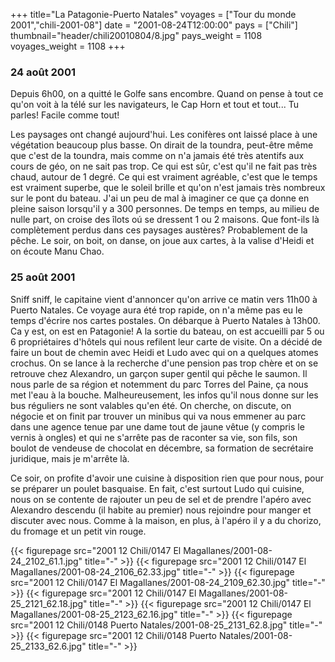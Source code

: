 +++
title="La Patagonie-Puerto Natales"
voyages = ["Tour du monde 2001","chili-2001-08"]
date = "2001-08-24T12:00:00"
pays = ["Chili"]
thumbnail="header/chili20010804/8.jpg"
pays_weight = 1108
voyages_weight = 1108
+++
### 24 août 2001

Depuis 6h00, on a quitté le Golfe sans encombre. Quand on pense à tout ce qu'on 
voit à la télé sur les navigateurs, le Cap Horn et tout et tout... Tu parles! 
Facile comme tout!

Les paysages ont changé aujourd'hui. Les conifères ont laissé place à une végétation 
beaucoup plus basse. On dirait de la toundra, peut-être même que c'est de la 
toundra, mais comme on n'a jamais été très atentifs aux cours de géo, on ne 
sait pas trop. Ce qui est sûr, c'est qu'il ne fait pas très chaud, autour de 
1 degré. Ce qui est vraiment agréable, c'est que le temps est vraiment superbe, 
que le soleil brille et qu'on n'est jamais très nombreux sur le pont du bateau. 
J'ai un peu de mal à imaginer ce que ça donne en pleine saison lorsqu'il y a 
300 personnes. De temps en temps, au milieu de nulle part, on croise des îlots 
oú se dressent 1 ou 2 maisons. Que font-ils là complètement perdus dans ces 
paysages austères? Probablement de la pêche. Le soir, on boit, on danse, on 
joue aux cartes, à la valise d'Heidi et on écoute Manu Chao.

### 25 août 2001

Sniff sniff, le capitaine vient d'annoncer qu'on arrive ce matin vers 11h00 
à Puerto Natales. Ce voyage aura été trop rapide, on n'a même pas eu le temps 
d'écrire nos cartes postales. On débarque à Puerto Natales à 13h00. Ca y est, 
on est en Patagonie! A la sortie du bateau, on est accueilli par 5 ou 6 propriétaires 
d'hôtels qui nous refilent leur carte de visite. On a décidé de faire un bout 
de chemin avec Heidi et Ludo avec qui on a quelques atomes crochus. On se lance 
à la recherche d'une pension pas trop chère et on se retrouve chez Alexandro, 
un garçon super gentil qui pêche le saumon. Il nous parle de sa région et notemment 
du parc Torres del Paine, ça nous met l'eau à la bouche. Malheureusement, les 
infos qu'il nous donne sur les bus réguliers ne sont valables qu'en été. On 
cherche, on discute, on négocie et on finit par trouver un minibus qui va nous 
emmener au parc dans une agence tenue par une dame tout de jaune vêtue (y compris 
le vernis à ongles) et qui ne s'arrête pas de raconter sa vie, son fils, son 
boulot de vendeuse de chocolat en décembre, sa formation de secrétaire juridique, 
mais je m'arrête là.

Ce soir, on profite d'avoir une cuisine à disposition rien que pour nous, pour 
se préparer un poulet basquaise. En fait, c'est surtout Ludo qui cuisine, nous 
on se contente de rajouter un peu de sel et de prendre l'apéro avec Alexandro 
descendu (il habite au premier) nous rejoindre pour manger et discuter avec 
nous. Comme à la maison, en plus, à l'apéro il y a du chorizo, du fromage et 
un petit vin rouge.


<div id="TOTO">{{< figurepage src="2001 12 Chili/0147 El Magallanes/2001-08-24_2102_61.1.jpg" title="-"  >}}
{{< figurepage src="2001 12 Chili/0147 El Magallanes/2001-08-24_2106_62.33.jpg" title="-"  >}}
{{< figurepage src="2001 12 Chili/0147 El Magallanes/2001-08-24_2109_62.30.jpg" title="-"  >}}
{{< figurepage src="2001 12 Chili/0147 El Magallanes/2001-08-25_2121_62.18.jpg" title="-"  >}}
{{< figurepage src="2001 12 Chili/0147 El Magallanes/2001-08-25_2123_62.16.jpg" title="-"  >}}
{{< figurepage src="2001 12 Chili/0148 Puerto Natales/2001-08-25_2131_62.8.jpg" title="-"  >}}
{{< figurepage src="2001 12 Chili/0148 Puerto Natales/2001-08-25_2133_62.6.jpg" title="-"  >}}
</DIV>

